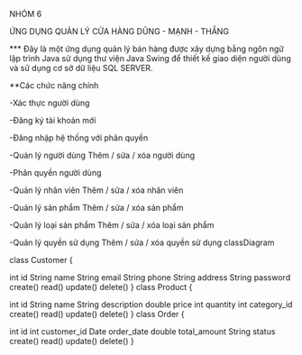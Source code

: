 NHÓM 6

ỨNG DỤNG QUẢN LÝ CỬA HÀNG DŨNG - MẠNH - THẮNG

*** Đây là một ứng dụng quản lý bán hàng được xây dựng bằng ngôn ngữ lập trình Java sử dụng thư viện Java Swing để thiết kế giao diện người dùng và sử dụng cơ sở dữ liệu SQL SERVER.

**Các chức năng chính

-Xác thực người dùng

-Đăng ký tài khoản mới

-Đăng nhập hệ thống với phân quyền

-Quản lý người dùng Thêm / sửa / xóa người dùng

-Phân quyền người dùng

-Quản lý nhân viên Thêm / sửa / xóa nhân viên

-Quản lý sản phẩm Thêm / sửa / xóa sản phẩm

-Quản lý loại sản phẩm Thêm / sửa / xóa loại sản phẩm

-Quản lý quyền sử dụng Thêm / sửa / xóa quyền sử dụng classDiagram

class Customer {

int id
String name
String email
String phone
String address
String password
create()
read()
update()
delete() }
class Product {

int id
String name
String description
double price
int quantity
int category_id
create()
read()
update()
delete() }
class Order {

int id
int customer_id
Date order_date
double total_amount
String status
create()
read()
update()
delete() }